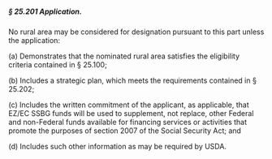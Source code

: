 ##### § 25.201 Application. #####

No rural area may be considered for designation pursuant to this part unless the application:

(a) Demonstrates that the nominated rural area satisfies the eligibility criteria contained in § 25.100;

(b) Includes a strategic plan, which meets the requirements contained in § 25.202;

(c) Includes the written commitment of the applicant, as applicable, that EZ/EC SSBG funds will be used to supplement, not replace, other Federal and non-Federal funds available for financing services or activities that promote the purposes of section 2007 of the Social Security Act; and

(d) Includes such other information as may be required by USDA.